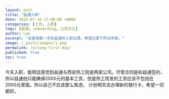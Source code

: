 ```yaml
---
layout: post
title: "益通入职"
date: 2025-07-16 17:00:00 +0800
categories: [工作, 入职]
tags: [益通, onboarding, 公司文化]
author: Leo
excerpt: "这是我第一天在益通的入职记录，希望记录下所见所感。"
image: /_posts/images/1.png
permalink: /yitong-first-day/
published: true
toc: true
---
```


今天入职，能明显感觉到益通与西安热工院是两家公司。尽管合同是和益通签的，所以益通他只能确保2000元的基本工资，但是热工院发的工资应该不包括在2000元里面。所以自己不应该那么焦虑。
计划明天去办理新的银行卡，希望一切都好。
